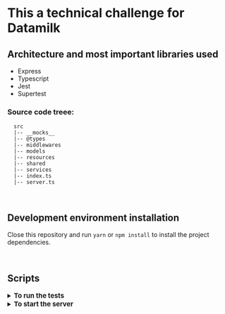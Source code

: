 # This a technical challenge for Datamilk

## Architecture and most important libraries used

- Express
- Typescript
- Jest
- Supertest

### <strong>Source code treee:</strong>

```
  src
  |-- __mocks__
  |-- @types
  |-- middlewares
  |-- models
  |-- resources
  |-- shared
  |-- services
  |-- index.ts
  |-- server.ts
```

<br/>

## Development environment installation

Close this repository and run `yarn` or `npm install` to install the project dependencies.

<br/>

## Scripts

<details>
  <summary>
    <strong style="font-size: 15px;">To run the tests</strong>
  </summary>

  <br/>

<b>To run all unit and integration tests</b>

> `yarn test`

</details>

<details>
  <summary>
    <strong style="font-size: 15px;">To start the server</strong>
  </summary>

  <br/>

<b>Start in development environment</b>

> `yarn dev`

<b>To create a production build</b>

> `yarn build`

<b>To start the production build</b>

> `yarn start`

</details>
